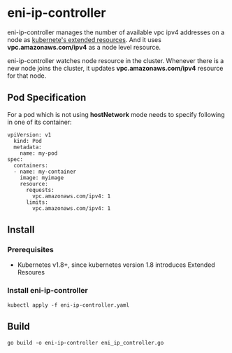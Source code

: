 # eni-ip-controller

eni-ip-controller manages the number of available vpc ipv4 addresses on a node as [kubernete's extended resources](https://kubernetes.io/docs/concepts/configuration/manage-compute-resources-container/#extended-resources). And it uses **vpc.amazonaws.com/ipv4** as a node level resource. 

eni-ip-controller watches node resource in the cluster. Whenever there is a new node joins the cluster, it updates **vpc.amazonaws.com/ipv4** resource for that node.

## Pod Specification
For a pod which is not using **hostNetwork** mode needs to specify following in one of its container:

```
vpiVersion: v1
  kind: Pod
  metadata:
    name: my-pod
spec:
  containers:
  - name: my-container
    image: myimage
    resource:
      requests:
        vpc.amazonaws.com/ipv4: 1
      limits:
        vpc.amazonaws.com/ipv4: 1
``` 

## Install

### Prerequisites

* Kubernetes v1.8+, since kubernetes version 1.8 introduces Extended Resoures

### Install eni-ip-controller

```
kubectl apply -f eni-ip-controller.yaml
```

## Build

```
go build -o eni-ip-controller eni_ip_controller.go
```